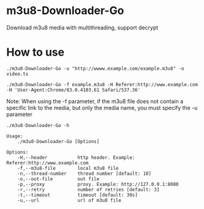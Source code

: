 # m3u8-Downloader-Go
Download m3u8 media with multithreading, support decrypt

# How to use
`./m3u8-Downloader-Go -u "http://wwww.example.com/example.m3u8" -o video.ts`

`./m3u8-Downloader-Go -f example.m3u8 -H Referer:http://www.example.com -H 'User-Agent:Chrome/83.0.4103.61 Safari/537.36'`

Note: When using the -f parameter, if the m3u8 file does not contain a specific link to the media, but only the media name, you must specify the -u parameter

```
./m3u8-Downloader-Go -h

Usage:
    ./m3u8-Downloader-Go [Options]

Options:
    -H,--header           http header. Example: Referer:http://www.example.com
    -f,--m3u8-file        local m3u8 file
    -n,--thread-number    thread number [default: 10]
    -o,--out-file         out file
    -p,--proxy            proxy. Example: http://127.0.0.1:8080
    -r,--retry            number of retries [default: 3]
    -t,--timeout          timeout [default: 30s]
    -u,--url              url of m3u8 file
```